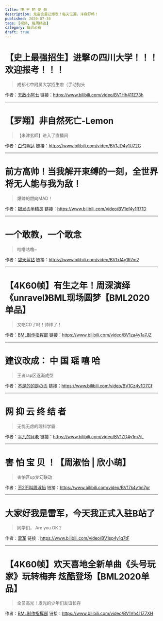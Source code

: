 ```yaml
---
title: 懂 王 的 使 命
description: 鬼畜含量已爆表！每天亿遍，浑身舒畅！
published: 2020-07-30
tags: [视频, 每周精选]
category: 每周必看
draft: true
---
```


# 【史上最强招生】进撃の四川大学！！！欢迎报考！！！
> 成都七中附属大学招生啦（手动狗头

作者：[无敌小阿七](https://space.bilibili.com/449359973)
链接：https://www.bilibili.com/video/BV1Hh411Z73h

---

# 【罗翔】非自然死亡-Lemon
> 【米津玄師】进入了直播间

作者：[白勺啊达](https://space.bilibili.com/5260378)
链接：https://www.bilibili.com/video/BV1JD4y1U72G

---

# 前方高帅！当我解开束缚的一刻，全世界将无人能与我为敌！
> 爆帅的燃向MAD！

作者：[银发の半精灵](https://space.bilibili.com/5687194)
链接：https://www.bilibili.com/video/BV1ef4y1R71D

---

# 一个敢教，一个敢念
> 咕噜咕噜~

作者：[碧天蓝钻](https://space.bilibili.com/7275647)
链接：https://www.bilibili.com/video/BV1xf4y1R7m2

---

# 【4K60帧】有生之年！周深演绎《unravel》BML现场圆梦【BML2020单品】
> 又吃CD了吗！帅炸了！

作者：[BML制作指挥部](https://space.bilibili.com/403748305)
链接：https://www.bilibili.com/video/BV1za4y1a7JZ

---

# 建议改成： 中 国 瑶 嘻 哈
> 王者rap区逐渐成型

作者：[不是的的是のの](https://space.bilibili.com/6875363)
链接：https://www.bilibili.com/video/BV1Cz4y1D7Cf

---

# 网 抑 云 终 结 者
> 无忧无虑的理科学霸

作者：[平凡的月老](https://space.bilibili.com/326454552)
链接：https://www.bilibili.com/video/BV1ZD4y1m7iL

---

# 害 怕 宝 贝 ！【周淑怡 | 欣小萌】
> 害怕区up梦幻联动

作者：[不2不叫周淑怡](https://space.bilibili.com/306895558)
链接：https://www.bilibili.com/video/BV17k4y1m7pr

---

# 大家好我是雷军，今天我正式入驻B站了
> 同学们， Are you OK？

作者：[雷军](https://space.bilibili.com/646730844)
链接：https://www.bilibili.com/video/BV1sp4y1q7tF

---

# 【4K60帧】欢天喜地全新单曲《头号玩家》玩转梅奔 炫酷登场【BML2020单品】
> 全员高光！发光的少年们友谊长存

作者：[BML制作指挥部](https://space.bilibili.com/403748305)
链接：https://www.bilibili.com/video/BV1Vh411Z7XH

